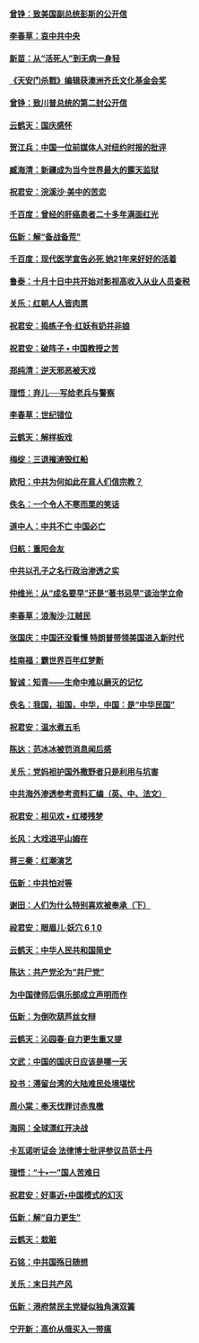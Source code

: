 #### [曾铮：致美国副总统彭斯的公开信](../pages/nsc993/n10779942.md?t=10131431) 

#### [李春草：哀中共中央](../pages/nsc993/n10778921.md?t=10131431) 

#### [新苗：从“活死人”到无病一身轻](../pages/nsc993/n10778538.md?t=10131431) 

#### [《天安门杀戮》编辑获澳洲齐氏文化基金会奖](../pages/nsc993/n10777219.md?t=10131431) 

#### [曾铮：致川普总统的第二封公开信](../pages/nsc993/n10777329.md?t=10131431) 

#### [云鹤天：国庆感怀](../pages/nsc993/n10775823.md?t=10131431) 

#### [贺江兵：中国一位前媒体人对纽约时报的批评](../pages/nsc993/n10776626.md?t=10131431) 

#### [臧海清：新疆成为当今世界最大的露天监狱](../pages/nsc993/n10775817.md?t=10131431) 

#### [祝君安：浣溪沙‧美中的苦恋](../pages/nsc993/n10775813.md?t=10131431) 

#### [千百度：曾经的肝癌患者二十多年满面红光](../pages/nsc993/n10775728.md?t=10131431) 

#### [伍新：解“备战备荒”](../pages/nsc993/n10773928.md?t=10131431) 

#### [千百度：现代医学宣告必死 她21年来好好的活着](../pages/nsc993/n10773703.md?t=10131431) 

#### [鲁泰：十月十日中共开始对影视高收入从业人员查税](../pages/nsc993/n10773444.md?t=10131431) 

#### [关乐：红朝人人皆肉票](../pages/nsc993/n10773429.md?t=10131431) 

#### [祝君安：捣练子令‧红妖有奶并非娘](../pages/nsc993/n10773412.md?t=10131431) 

#### [祝君安：破阵子 • 中国教授之苦](../pages/nsc993/n10772347.md?t=10131431) 

#### [郑纯清：逆天邪恶被天戏](../pages/nsc993/n10772339.md?t=10131431) 

#### [理悟：弃儿──写给老兵与警察](../pages/nsc993/n10772337.md?t=10131431) 

#### [李春草：世纪错位](../pages/nsc993/n10768198.md?t=10131431) 

#### [云鹤天：解样板戏](../pages/nsc993/n10768193.md?t=10131431) 

#### [梅绽：三退摧涛毁红船](../pages/nsc993/n10768163.md?t=10131431) 

#### [欧阳：中共为何如此在意人们信宗教？](../pages/nsc993/n10768144.md?t=10131431) 

#### [佚名：一个令人不寒而栗的笑话](../pages/nsc993/n10768061.md?t=10131431) 

#### [道中人：中共不亡 中国必亡](../pages/nsc993/n10768017.md?t=10131431) 

#### [归航：重阳会友](../pages/nsc993/n10767544.md?t=10131431) 

#### [中共以孔子之名行政治渗透之实](../pages/nsc993/n10767697.md?t=10131431) 

#### [仲维光：从“成名要早”还是“著书忌早”谈治学立命](../pages/nsc993/n10767650.md?t=10131431) 

#### [李春草：浪淘沙‧江贼民](../pages/nsc993/n10767480.md?t=10131431) 

#### [张国庆：中国还没看懂 特朗普带领美国进入新时代](../pages/nsc993/n10764224.md?t=10131431) 

#### [桂南福：霸世界百年红梦断](../pages/nsc993/n10762380.md?t=10131431) 

#### [智诚：知青——生命中难以磨灭的记忆](../pages/nsc993/n10762372.md?t=10131431) 

#### [佚名：我国，祖国，中华，中国：是“中华民国”](../pages/nsc993/n10762366.md?t=10131431) 

#### [祝君安：温水煮五毛](../pages/nsc993/n10762362.md?t=10131431) 

#### [陈达：范冰冰被罚消息闻后感](../pages/nsc993/n10760142.md?t=10131431) 

#### [关乐：党妈袒护国外撒野者只是利用与坑害](../pages/nsc993/n10760019.md?t=10131431) 

#### [中共海外渗透参考资料汇编（英、中、法文）](../pages/nsc993/n10756055.md?t=10131431) 

#### [祝君安：相见欢  •  红楼残梦](../pages/nsc993/n10757542.md?t=10131431) 

#### [长风：大戏进平山姆在](../pages/nsc993/n10757155.md?t=10131431) 

#### [蒋三秦：红潮演艺](../pages/nsc993/n10756736.md?t=10131431) 

#### [伍新：中共怕对等](../pages/nsc993/n10754812.md?t=10131431) 

#### [谢田：人们为什么特别喜欢被奉承（下）](../pages/nsc993/n10755072.md?t=10131431) 

#### [祋君安：眼眉儿‧妖穴 6 1 0](../pages/nsc993/n10754802.md?t=10131431) 

#### [云鹤天：中华人民共和国简史](../pages/nsc993/n10753546.md?t=10131431) 

#### [陈达：共产党沦为“共尸党”](../pages/nsc993/n10753506.md?t=10131431) 

#### [为中国律师后俱乐部成立声明而作](../pages/nsc993/n10753359.md?t=10131431) 

#### [伍新：为倒吹葫芦丝女辩](../pages/nsc993/n10753300.md?t=10131431) 

#### [云鹤天：沁园春‧自力更生重又提](../pages/nsc993/n10752681.md?t=10131431) 

#### [文武：中国的国庆日应该是哪一天](../pages/nsc993/n10752564.md?t=10131431) 

#### [投书：滞留台湾的大陆难民处境堪忧](../pages/nsc993/n10751122.md?t=10131431) 

#### [周小棠：奉天伐罪讨赤鬼檄](../pages/nsc993/n10749279.md?t=10131431) 

#### [海网：全球漂红开决战](../pages/nsc993/n10747774.md?t=10131431) 

#### [卡瓦诺听证会 法律博士批评参议员范士丹](../pages/nsc993/n10748504.md?t=10131431) 

#### [理悟：“十•一”国人苦难日](../pages/nsc993/n10747763.md?t=10131431) 

#### [祝君安：好事近•中国模式的幻灭](../pages/nsc993/n10747755.md?t=10131431) 

#### [伍新：解“自力更生”](../pages/nsc993/n10747744.md?t=10131431) 

#### [云鹤天：栽赃](../pages/nsc993/n10747735.md?t=10131431) 

#### [石铭：中共国殇日随想](../pages/nsc993/n10747202.md?t=10131431) 

#### [关乐：末日共产风](../pages/nsc993/n10745398.md?t=10131431) 

#### [伍新：港府禁民主党疑似独角演双簧](../pages/nsc993/n10745393.md?t=10131431) 

#### [宁开新：高价从俄买入一带瘟](../pages/nsc993/n10745381.md?t=10131431) 

